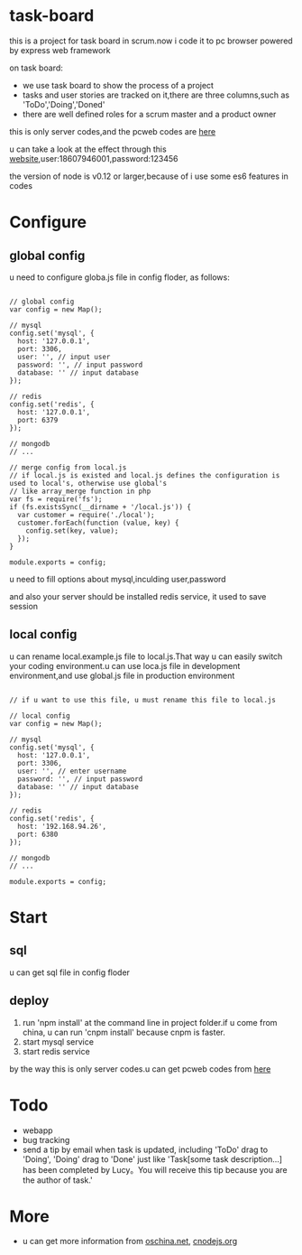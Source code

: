 # task-board
this is a project for task board in scrum.now i code it to pc browser powered by express web framework

on task board:
- we use task board to show the process of a project
- tasks and user stories are tracked on it,there are three columns,such as 'ToDo','Doing','Doned'
- there are well defined roles for a scrum master and a product owner


this is only server codes,and the pcweb codes are [here](https://github.com/hinson0/task-board-pcweb "here")

u can take a look at the effect through this [website](http://kanban.ishuwo.com "website"),user:18607946001,password:123456

the version of node is v0.12 or larger,because of i use some es6 features in codes

# Configure #
## global config ##
u need to configure globa.js file in config floder, as follows:

```

// global config
var config = new Map();

// mysql
config.set('mysql', {
  host: '127.0.0.1',
  port: 3306,
  user: '', // input user
  password: '', // input password
  database: '' // input database
});

// redis
config.set('redis', {
  host: '127.0.0.1',
  port: 6379
});

// mongodb
// ...

// merge config from local.js
// if local.js is existed and local.js defines the configuration is used to local's, otherwise use global's
// like array_merge function in php
var fs = require('fs');
if (fs.existsSync(__dirname + '/local.js')) {
  var customer = require('./local');
  customer.forEach(function (value, key) {
	config.set(key, value);
  });
}

module.exports = config;

```

u need to fill options about mysql,inculding user,password

and also your server should be installed redis service, it used to save session

## local config ##

u can rename local.example.js file to local.js.That way u can easily switch your coding environment.u can use loca.js file in development environment,and use global.js file in production environment


```

// if u want to use this file, u must rename this file to local.js

// local config
var config = new Map();

// mysql
config.set('mysql', {
  host: '127.0.0.1',
  port: 3306,
  user: '', // enter username
  password: '', // input password
  database: '' // input database
});

// redis
config.set('redis', {
  host: '192.168.94.26',
  port: 6380
});

// mongodb
// ...

module.exports = config;

```

# Start #
## sql ##
u can get sql file in config floder

## deploy ##
1. run 'npm install' at the command line in project folder.if u come from china, u can run 'cnpm install' because cnpm is faster.
2. start mysql service
3. start redis service

by the way this is only server codes.u can get pcweb codes from [here](https://github.com/hinson0/task-board-pcweb "here")

# Todo #
- webapp
- bug tracking
- send a tip by email when task is updated, including 'ToDo' drag to 'Doing', 'Doing' drag to 'Done' just like 'Task[some task description...] has been completed by Lucy。You will receive this tip because you are the author of task.'


# More #
- u can get more information from [oschina.net](http://www.oschina.net/p/task-board "oschina.net"), [cnodejs.org](https://cnodejs.org/topic/55a3b5623ecc81b621bba776 "cnodejs.org")